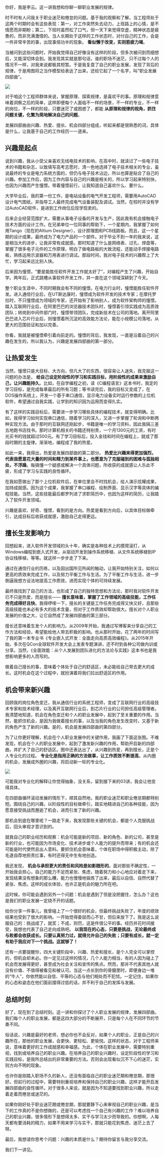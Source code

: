 你好，我是李云。这一讲我想和你聊一聊职业发展的规律。

时不时有人问我关于职业迷茫和倦怠的问题。基于我的观察和了解，当工程师处于这两个时期时会有这些表现：第一，对工作突然失去动力，上班路上的心情，是不情愿而非期盼；第二，下班时虽然松了口气，但一天下来觉得空虚，精神状态是疲惫的，而非充满激情的。当人长期处于这样的工作状态时，对付自己的工作，会是一件非常辛苦的事，出现事倍功半的现象。 **看似懒于改变，实则筋疲力竭**。

当被问到这些问题时，开始我觉得自己好像没有这样的阶段，但多次被问到而细想后，又能深切体会到。我发现其实就是那句话，谁的职场不迷茫，只不过每个人的情况不一样，对我来说都极其短暂。于是我复盘了自己的职业发展，发现了背后的规律，于是用图将之当作模型给表达了出来，还给它起了一个名字，叫“职业发展四部曲”。

![](https://static001.geekbang.org/resource/image/73/21/73a1ebc4c418774ccbfc128265e7ff21.jpg?wh=4001x2251)

对于咱这个工程师群体来说，掌握原理、探索规律，是喜欢干的事。原理和规律意味着洞察之后的简单，这样即便每个人面临不一样的场景，不一样的专业，不一样的岗位，不一样的阶段，只要迷茫了或困惑了，都能 **从原理和规律的视角，抓住问题关键，化繁为简地解决自己的问题**。

发展四部曲由兴趣、热爱、擅长、机会四部分组成，听起来都是很熟悉的词，具体是什么，让我基于自己的工作经历一一道来。

## 兴趣是起点

说到兴趣，我从小受父亲喜欢无线电技术的影响，在高中时，就读过了一些电子技术的书籍和杂志，以致填写高考志愿时，清一色地选择了电子技术相关的专业，虽说最终的专业是电力系统方面的，但仍与电子技术沾边，所以也算是贴合了自己的兴趣。参加工作后，因为工作内容与自己的兴趣是相关的，所以学习起来特别快，也因为兴趣而产生憧憬。带着憧憬前行，让我知道自己喜欢什么、要什么。

大学毕业后，我的第一份工作，是电站设备的电气开发工程师，需要用AutoCAD设计电气图纸，并指导工人最终完成电气设备装配及调试。当然，在校时并没有学过AutoCAD软件，是进到工作岗位后现学现卖的。

后来企业经营范围扩大，需要从事电子设备的开发与生产，因此我有机会接触电子技术方面的设计工作。在兄弟单位一位同事的帮助下，一个星期内，我掌握了如何用Tango（现在的Altium Designer），设计原理图和PCB线路板。而且，这一个星期的设计成果，最终成为了电力产品的一个部件。对于毕业不到一年的我来说，这是相当大的进步，让我非常有成就感。那时知道了什么是网络表、过孔、焊盘等，掌握了很多电子元件的工作原理，明白了做电路板的大致流程，还能动手焊接电路板，熟练运用示波器和万用表进行调试。那段时间，我对电子技术的兴趣帮上了大忙，学习起来远比别人快。

后来因为憧憬，“要是能胜任软件开发工作就太好了”，对编程产生了兴趣，开始自学。两年后，正式跳槽从事软件开发工作，并一直在这个领域深耕到了今天。

整个职业生涯中，不同时期我会有不同的憧憬。在电力行业时，憧憬能胜任软件开发。进入通信行业后，在UT斯达康时，憧憬成为软件开发的技术专家；在摩托罗拉时，不只憧憬成为领域的专家，还开始有了影响别人，成为软件架构师的憧憬。踏入互联网行业后，在阿里巴巴的浏览器技术团队时，憧憬着引领实践成为高质效团队；转岗到中间件部门时，憧憬带领团队，完成新技术在公司的落地。离开阿里巴巴进入芯片行业后，则憧憬着所沉淀的高效能方法论，能在小规模公司落地，从更大的范围验证和加以完善。

你看，我就是被憧憬牵引着向前走的。憧憬的背后，我发现，一直是沿着自己的兴趣在发生的，所以我认为，兴趣是发展四部曲的第一部分。

## 让热爱发生

当然，憧憬只是大目标、大方向，但凡大了的东西，很容易让人迷失，我克服这一问题的办法是， **给自己设定阶段性的学习和实践目标，用阶段性的成果来激励自己，让兴趣能持久**。比如，在自学编程之初，读《C编程语言》这本书时，我定的学习目标，是完成每章最后的所有习题；等书读完后，我的目标又变成了，在DOS操作系统上，开发一个基于串口通信，显示电力设备实时运行参数的上位机软件，希望通过自我实践，让学到的知识因为运用而变得扎实。

有了这样的实践目标后，需要进一步学习哪些具体的编程技术，就变得明确。比如，我得学习如何实现串口通信，随着学习的深入，又进一步掌握了轮询和中断两种实现方法。由于那时的互联网还刚起步，书籍是唯一的学习资料，因此我隔三差五地跑书店找书。那时计算机相关的书籍还特别贵，一个月1300元的工资，有时光买书的钱就超过500元。有了学习目标后，投入金钱和时间在编程上，就成了那段时期的主旋律。渐渐地，编程成了我的热爱。

如此一来，我得出，热爱是发展四部曲的第二部分。 **热爱比兴趣来得更加强烈，代表我愿意花大量的时间和精力到某件事上，也愿意为了克服碰到的困难与孤独相处，不浮躁**。每搞懂一个疑惑或解决一个具体问题，所收获的成就感让人乐此不疲，形成了学习与实践的良性循环。

在我如愿做出了那个上位机软件后，在单位里会不时找机会，给人演示炫耀成果，加持成就感。因为这个成果，我掌握了串口编程、绘制界面、显示汉字等具体的编程技能。当然，这些技能最后都罗列进了求职简历中，也因为这样的简历，让我踏入了软件开发领域。

兴趣是喜欢、好奇、憧憬，看到的是方向。热爱是看到方向后，以具体目标做牵引，达成目标后收获成就感，激励自己走得更远。

## 擅长生发影响力

回想起来，进入软件开发领域的头十年，确实是各种技术上的摸爬滚打，从Windows编程到嵌入式开发，从驱动开发到操作系统移植、从文件系统移植到IP协议栈移植，等等。就这样一步步走了下来。

通过在通信行业的历练，以及因出国所见所闻的触动，让我开始特别关注，如何以更高的质效来完成工作，以及努力平衡工作与生活。为了平衡工作与生活，进一步倒逼我想方设法地提高工作质效，进而实现个体的可持续发展。

最终我找到了自己的方法，也形成了自己的独特思想和方法论，那时我对软件开发已不只是热爱，而是擅长—— **擅长意味着，掌握了工作领域的高级技能，工作任务完成得好且快**。我得啰嗦一下，擅长的关键是工作任务完成得又快又好，且那些高级技能也未必有多大的技术含量，但对于工作质效却帮助很大。擅长对个人职业发展的价值之大，让它自然成了发展四部曲的第三部分。

擅长还意味着生发个人的影响力。从2009年开始，我通过写博客来分享自己的工作方法和经验，希望能给他人带去积极的影响。也从那时开始，花了两年的时间写了我的第一本专业书《专业嵌入式开发：全面走向高质高效编程》。从2015年开始，多次在QCon全球软件开发大会上发表专题演讲，还不时到各种公司做内训或分享。当然，《全面效能：从个人发展到团队进化的方法论与实践》这本书也是我想影响更多的人而写的。

做着自己擅长的事，意味着个体处于自己的舒适区，未必能给自己带去更大的成长。这时机会在这个过程中，就扮演着将我们拉出舒适区的作用。

## 机会带来新兴趣

回顾我的岗位角色变迁，我从通信行业的系统工程师，变成了互联网行业的高级技术专家和技术经理，以及离开互联网行业后，到芯片行业的公司担任高级管理者。我清楚地知道，机会在角色变迁和个人的职业发展中，起到了至关重要的作用。当然，能抓住机会，是因为我做着擅长的事，以及当我的角色发生改变时，又基于新的角色产生了新的兴趣。是的，机会是发展四部曲的第四部分。

为了让你更好理解，机会在个人职业发展中的关键作用，我画了下面这张图。不难发现，机会在个人的职业发展中，起到了激发新兴趣的作用，帮助开启新的四部曲，并扩大了自己的舒适区。图中还表达出了，从兴趣到热爱，再到擅长，正是个人专业化的过程。 **专业化是指用正确的方法做事，让工作质效不断提高**。从内圈的机会，发展成外圈的兴趣，将启动新一轮的专业化。

![](https://static001.geekbang.org/resource/image/b6/77/b659dfe0f18929f2d2921fd417b25777.jpg?wh=4001x2251)

可能我对专业化的解释让你觉得抽象，没关系，留到接下来的03讲，我会让他变得具体。

在四部曲循环滚动发展的情形下，顺其自然地，我的职业迷茫和职业倦怠期都特别短。围绕自己的兴趣，以阶段性的目标做牵引，踏实地精进自己的各种技能，因为愿意接受挑战而邂逅了机会，进而引发了新的兴趣。

那机会到底在哪里呢？一路走下来，我发现那些关键的机会，都是个人克服挑战后，回头审视才意识到的。

就我自己的职业经历和观察：机会可能是新的项目、新的角色、新的公司，甚至是新的行业，也可能因为市场变化、技术进步或个人能力的提升而带来；有的机会还可能是时代使然且出人意料。要抓住机会意味着，个体在职场中得积极主动，除了毛遂自荐地担责扛事，有时还得无中生有地创造。

我还发现， **机会与承担更大的责任和风险是如影随形的**。面对那些不确定性，一开始我会担心，自己的能力不足而紧张、焦虑，随着努力和小心地应对着走下来，发现结果没有想象的那么糟，能力也慢慢地锻炼了出来，最后以自信、自然代替了紧张、焦虑。这样的成长体验，也许正是机会的魅力所在吧。

这时候，你可能会遇到另外一个问题：机会是遇到了但是没把握住，怎么办？这也是我们的职业发展一定绕不开的话题。

给你分享一件事儿，我曾碰上了一个很好的机会，但最终挑战失败了，年度的绩效结果也受到了很大的影响。一开始觉得委屈而心不甘，但后来放下了。我是这么说服自己的：挑战成了，就奖；不成，则罚，这是件很公平的事。经历并花时间接受，我想也代表了自己走向成熟吧。 **以我现在的心态，只要是挑战，无论最终成与败都会收获成长。只要认真努力过，就得允许自己的失败；只要有成长，就一定有助于我应对下一个挑战。这就够了！**

还有一点要提醒你，四大关键阶段中，兴趣、热爱和擅长，是个人完全可以掌控的，但机会却未必。你一定见过这样的情况，几个人能力相当，有的人因为碰上了机会而发展得更好，甚至成为社会关注和宣传的焦点。然而，那并不代表其他人就没有价值、不值得被看见和被认可。当这一点长到你的骨髓里时，即便身边一堆的“牛人”，你依然能以自信、平等的心态与他们相处而不犯怵。一定记住，如果你的心态和姿态在他们面前摆得过低的话，并不利于自己的发挥与发展。

## 总结时刻

好了，现在到了总结时刻。这一讲和你探讨了个人职业发展的规律，发展四部曲。我们每个人的职业发展，都是这四大部分的不断展开，只是每个人在不同环节的节奏不同。

俗话说，兴趣是最好的老师，想必你也不会反对，如果个人的职业，正是自己的兴趣所在，那他的职业发展，会更快、更轻松、更愉悦。这样的状态，对于工程师来说，意味着更好的工作成就感和幸福感。为此，个体在职业发展中，需要特别重视，找到或培养自己的职业兴趣。在培养自己的职业兴趣时，设定阶段性的学习和实践目标，是我所总结出的非常重要的方法。否则会出现看似沉不下心的迷茫，实则方向不明的现象。

也许你是刚踏入职场不久的新人，还没有面临自己的职业迷茫期和倦怠期，那很好。但前行的过程中，需要特别重视培养和保持自己的职业兴趣，这样才能开启发展四部曲的良性循环。对于很多人来说，就是因为不知道要找到职业兴趣，所以走着走着而倦怠或迷茫的。

如果你刚好处于职业迷茫期或倦怠期，那就要静下心来审视自己的职业兴趣，是当下的工作真的不是你想做的，还是可以考虑找一个自己有兴趣的工作？难以培养自己的职业兴趣，很多情形下是想得太多、实干与学习太少而导致的。你想啊，人每天都有要消耗的精力，如果不用来学习与实干，那就只能花到焦虑、迷茫上去了呀。

最后，我想请你思考个问题：兴趣的本质是什么？期待你留言与我分享交流。

我们下一讲见。